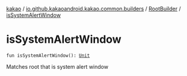 [kakao](../../index.md) / [io.github.kakaoandroid.kakao.common.builders](../index.md) / [RootBuilder](index.md) / [isSystemAlertWindow](./is-system-alert-window.md)

# isSystemAlertWindow

`fun isSystemAlertWindow(): `[`Unit`](https://kotlinlang.org/api/latest/jvm/stdlib/kotlin/-unit/index.html)

Matches root that is system alert window

